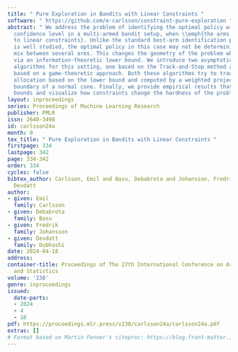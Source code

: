 ```yaml
---
title: " Pure Exploration in Bandits with Linear Constraints "
software: " https://github.com/e-carlsson/constraint-pure-exploration "
abstract: " We address the problem of identifying the optimal policy with a fixed
  confidence level in a multi-armed bandit setup, when \\emph{the arms are subject
  to linear constraints}. Unlike the standard best-arm identification problem which
  is well studied, the optimal policy in this case may not be deterministic and could
  mix between several arms. This changes the geometry of the problem which we characterize
  via an information-theoretic lower bound. We introduce two asymptotically optimal
  algorithms for this setting, one based on the Track-and-Stop method and the other
  based on a game-theoretic approach. Both these algorithms try to track an optimal
  allocation based on the lower bound and computed by a weighted projection onto the
  boundary of a normal cone. Finally, we provide empirical results that validate our
  bounds and visualize how constraints change the hardness of the problem. "
layout: inproceedings
series: Proceedings of Machine Learning Research
publisher: PMLR
issn: 2640-3498
id: carlsson24a
month: 0
tex_title: " Pure Exploration in Bandits with Linear Constraints "
firstpage: 334
lastpage: 342
page: 334-342
order: 334
cycles: false
bibtex_author: Carlsson, Emil and Basu, Debabrota and Johansson, Fredrik and Dubhashi,
  Devdatt
author:
- given: Emil
  family: Carlsson
- given: Debabrota
  family: Basu
- given: Fredrik
  family: Johansson
- given: Devdatt
  family: Dubhashi
date: 2024-04-18
address:
container-title: Proceedings of The 27th International Conference on Artificial Intelligence
  and Statistics
volume: '238'
genre: inproceedings
issued:
  date-parts:
  - 2024
  - 4
  - 18
pdf: https://proceedings.mlr.press/v238/carlsson24a/carlsson24a.pdf
extras: []
# Format based on Martin Fenner's citeproc: https://blog.front-matter.io/posts/citeproc-yaml-for-bibliographies/
---
```


